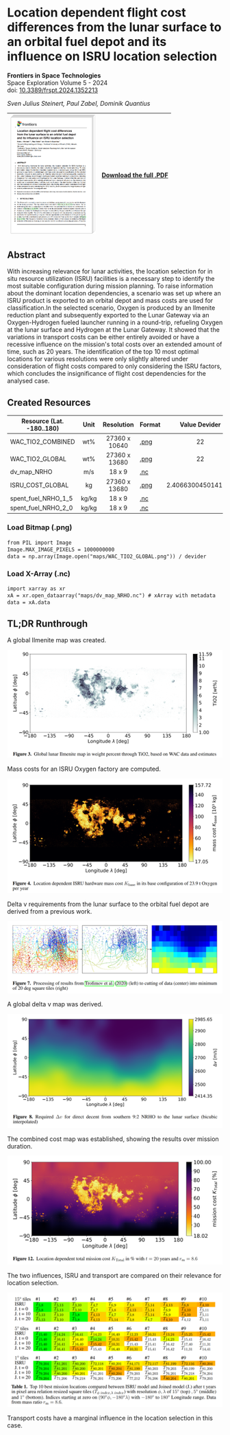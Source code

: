 # Location dependent flight cost differences from the lunar surface to an orbital fuel depot and its influence on ISRU location selection

**Frontiers in Space Technologies**
<br>
Space Exploration Volume 5 - 2024
<br>
doi: [10.3389/frspt.2024.1352213](https://doi.org/10.3389/frspt.2024.1352213)

*Sven Julius Steinert, Paul Zabel, Dominik Quantius*

| [<img src="https://raw.githubusercontent.com/Sven-J-Steinert/10.3389-frspt.2024.1352213/master/preview/00.png" width="200">](https://raw.githubusercontent.com/Sven-J-Steinert/10.3389-frspt.2024.1352213/master/manuscript.pdf?raw=true)  | [Download the full .PDF](https://raw.githubusercontent.com/Sven-J-Steinert/10.3389-frspt.2024.1352213/master/manuscript.pdf?raw=true)  | 
| -------- | ------- |

## Abstract
With increasing relevance for lunar activities, the location selection for in situ resource utilization (ISRU) facilities is a necessary step to identify the most suitable configuration during mission planning. To raise information about the dominant location dependencies, a scenario was set up where an ISRU product is exported to an orbital depot and mass costs are used for classification.In the selected scenario, Oxygen is produced by an Ilmenite reduction plant and subsequently exported to the Lunar Gateway via an Oxygen-Hydrogen fueled launcher running in a round-trip, refueling Oxygen at the lunar surface and Hydrogen at the Lunar Gateway. It showed that the variations in transport costs can be either entirely avoided or have a recessive influence on the mission's total costs over an extended amount of time, such as 20 years. The identification of the top 10 most optimal locations for various resolutions were only slightly altered under consideration of flight costs compared to only considering the ISRU factors, which concludes the insignificance of flight cost dependencies for the analysed case.

## Created Resources
|  Resource  (Lat. -180..180)  |  Unit | Resolution | Format | Value Devider |
| -------- | :---: |  :---: | -------- | :---: |
| WAC_TIO2_COMBINED |  wt%  |27360 x 10640     | [.png](https://github.com/Sven-J-Steinert/10.3389-frspt.2024.1352213/blob/master/maps/preparation/TiO2/WAC_TIO2_COMBINED.png?raw=True) | 22 |
| WAC_TIO2_GLOBAL |   wt%  | 27360 x 13680     | [.png](https://github.com/Sven-J-Steinert/10.3389-frspt.2024.1352213/blob/master/maps/WAC_TIO2_GLOBAL.png?raw=True) | 22 | 
| dv_map_NRHO    |  m/s  | 18 x 9    | [.nc](https://github.com/Sven-J-Steinert/10.3389-frspt.2024.1352213/blob/master/maps/dv_map_NRHO.nc?raw=True) | |  |
| ISRU_COST_GLOBAL  |  kg  | 27360 x 13680    | [.png](https://github.com/Sven-J-Steinert/10.3389-frspt.2024.1352213/blob/master/maps/ISRU_COST_GLOBAL.png?raw=True) | 2.4066300450141145  |
| spent_fuel_NRHO_1_5  |  kg/kg  | 18 x 9    | [.nc](https://github.com/Sven-J-Steinert/10.3389-frspt.2024.1352213/blob/master/maps/spent_fuel_NRHO_1_5.nc?raw=True) | |  |
| spent_fuel_NRHO_2_0  |  kg/kg  | 18 x 9    | [.nc](https://github.com/Sven-J-Steinert/10.3389-frspt.2024.1352213/blob/master/maps/spent_fuel_NRHO_2_0.nc?raw=True) | |  |

### Load Bitmap (.png)
```
from PIL import Image
Image.MAX_IMAGE_PIXELS = 1000000000
data = np.array(Image.open("maps/WAC_TIO2_GLOBAL.png")) / devider
```

### Load X-Array (.nc)
```
import xarray as xr
xA = xr.open_dataarray("maps/dv_map_NRHO.nc") # xArray with metadata
data = xA.data
```

## TL;DR Runthrough


A global Ilmenite map was created.

![Ilmenite Map](preview/01.png)

Mass costs for an ISRU Oxygen factory are computed.

![ISRU Cost Map](preview/02.png)

Delta v requirements from the lunar surface to the orbital fuel depot are derived from a previous work.

![dv processing](preview/03.png)

A global delta v map was derived.

![dv Map](preview/04.png)

The combined cost map was established, showing the results over mission duration.

![Joined Cost Map](preview/05.png)

The two influences, ISRU and transport are compared on their relevance for location selection.

![Evaluation](preview/06.png)

Transport costs have a marginal influence in the location selection in this case.

<meta name="google-site-verification" content="JJSLVVHRTa3-_HkAaNoBEYtCm7RiAjuba9XKOUl-aWQ" />
